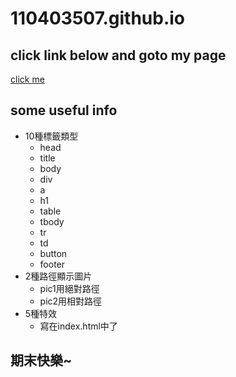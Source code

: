 # 110403507.github.io

## click link below and goto my page
[click me](https://110403507.github.io/)

## some useful info
* 10種標籤類型
    - head
    - title
    - body
    - div
    - a
    - h1
    - table
    - tbody
    - tr
    - td
    - button
    - footer
* 2種路徑顯示圖片
    - pic1用絕對路徑
    - pic2用相對路徑
* 5種特效
    - 寫在index.html中了

## 期末快樂~
